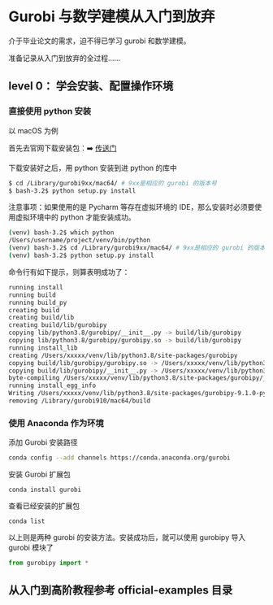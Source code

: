 # Gurobi 与数学建模从入门到放弃

介于毕业论文的需求，迫不得已学习 gurobi 和数学建模。

准备记录从入门到放弃的全过程……

## level 0： 学会安装、配置操作环境

### 直接使用 python 安装

以 macOS 为例

首先去官网下载安装包：➡️ [传送门](https://www.gurobi.com/downloads/)

下载安装好之后，用 python 安装到进 python 的库中

```bash
$ cd /Library/gurobi9xx/mac64/ # 9xx是相应的 gurobi 的版本号
$ bash-3.2$ python setup.py install
```

注意事项：如果使用的是 Pycharm 等存在虚拟环境的 IDE，那么安装时必须要使用虚拟环境中的 python 才能安装成功。

```bash
(venv) bash-3.2$ which python
/Users/username/project/venv/bin/python
(venv) bash-3.2$ cd /Library/gurobi9xx/mac64/ # 9xx是相应的 gurobi 的版本号
(venv) bash-3.2$ python setup.py install
```

命令行有如下提示，则算表明成功了：

```bash
running install
running build
running build_py
creating build
creating build/lib
creating build/lib/gurobipy
copying lib/python3.8/gurobipy/__init__.py -> build/lib/gurobipy
copying lib/python3.8/gurobipy/gurobipy.so -> build/lib/gurobipy
running install_lib
creating /Users/xxxxx/venv/lib/python3.8/site-packages/gurobipy
copying build/lib/gurobipy/gurobipy.so -> /Users/xxxxx/venv/lib/python3.8/site-packages/gurobipy
copying build/lib/gurobipy/__init__.py -> /Users/xxxxx/venv/lib/python3.8/site-packages/gurobipy
byte-compiling /Users/xxxxx/venv/lib/python3.8/site-packages/gurobipy/__init__.py to __init__.cpython-38.pyc
running install_egg_info
Writing /Users/xxxxx/venv/lib/python3.8/site-packages/gurobipy-9.1.0-py3.8.egg-info
removing /Library/gurobi910/mac64/build
```

### 使用 Anaconda 作为环境

添加 Gurobi 安装路径

```bash
conda config --add channels https://conda.anaconda.org/gurobi
```

安装 Gurobi 扩展包

```
conda install gurobi
```

查看已经安装的扩展包

```
conda list
```

以上则是两种 gurobi 的安装方法。安装成功后，就可以使用 gurobipy 导入 gurobi 模块了

```python
from gurobipy import *
```

## 从入门到高阶教程参考 official-examples 目录